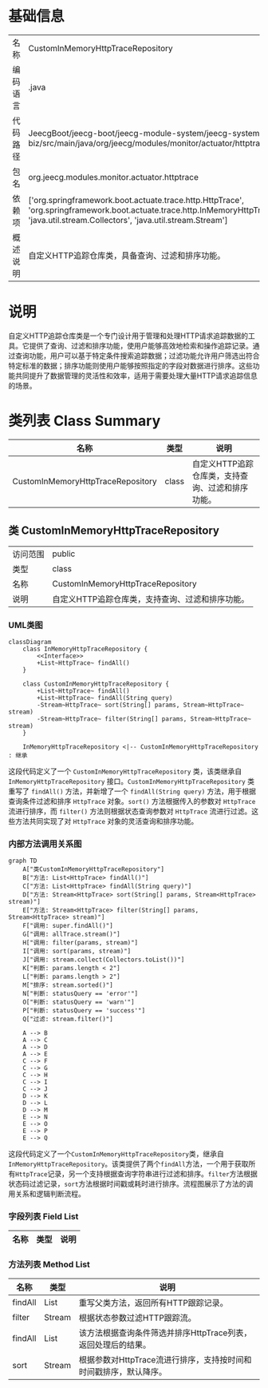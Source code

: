 # 基础信息

|      |      |
|------|------|
| 名称 | CustomInMemoryHttpTraceRepository |
| 编码语言 | .java |
| 代码路径 | JeecgBoot/jeecg-boot/jeecg-module-system/jeecg-system-biz/src/main/java/org/jeecg/modules/monitor/actuator/httptrace/CustomInMemoryHttpTraceRepository.java |
| 包名 | org.jeecg.modules.monitor.actuator.httptrace |
| 依赖项 | ['org.springframework.boot.actuate.trace.http.HttpTrace', 'org.springframework.boot.actuate.trace.http.InMemoryHttpTraceRepository', 'java.util.List', 'java.util.stream.Collectors', 'java.util.stream.Stream'] |
| 概述说明 | 自定义HTTP追踪仓库类，具备查询、过滤和排序功能。 |

# 说明

自定义HTTP追踪仓库类是一个专门设计用于管理和处理HTTP请求追踪数据的工具。它提供了查询、过滤和排序功能，使用户能够高效地检索和操作追踪记录。通过查询功能，用户可以基于特定条件搜索追踪数据；过滤功能允许用户筛选出符合特定标准的数据；排序功能则使用户能够按照指定的字段对数据进行排序。这些功能共同提升了数据管理的灵活性和效率，适用于需要处理大量HTTP请求追踪信息的场景。

# 类列表 Class Summary

| 名称   | 类型  | 说明 |
|-------|------|-------------|
| CustomInMemoryHttpTraceRepository | class | 自定义HTTP追踪仓库类，支持查询、过滤和排序功能。 |



## 类 CustomInMemoryHttpTraceRepository

|      |      |
|------|------|
| 访问范围 | public |
| 类型 | class |
| 名称 | CustomInMemoryHttpTraceRepository |
| 说明 | 自定义HTTP追踪仓库类，支持查询、过滤和排序功能。 |


### UML类图

```mermaid
classDiagram
    class InMemoryHttpTraceRepository {
        <<Interface>>
        +List~HttpTrace~ findAll()
    }

    class CustomInMemoryHttpTraceRepository {
        +List~HttpTrace~ findAll()
        +List~HttpTrace~ findAll(String query)
        -Stream~HttpTrace~ sort(String[] params, Stream~HttpTrace~ stream)
        -Stream~HttpTrace~ filter(String[] params, Stream~HttpTrace~ stream)
    }

    InMemoryHttpTraceRepository <|-- CustomInMemoryHttpTraceRepository : 继承
```

这段代码定义了一个 `CustomInMemoryHttpTraceRepository` 类，该类继承自 `InMemoryHttpTraceRepository` 接口。`CustomInMemoryHttpTraceRepository` 类重写了 `findAll()` 方法，并新增了一个 `findAll(String query)` 方法，用于根据查询条件过滤和排序 `HttpTrace` 对象。`sort()` 方法根据传入的参数对 `HttpTrace` 流进行排序，而 `filter()` 方法则根据状态查询参数对 `HttpTrace` 流进行过滤。这些方法共同实现了对 `HttpTrace` 对象的灵活查询和排序功能。


### 内部方法调用关系图

```mermaid
graph TD
    A["类CustomInMemoryHttpTraceRepository"]
    B["方法: List<HttpTrace> findAll()"]
    C["方法: List<HttpTrace> findAll(String query)"]
    D["方法: Stream<HttpTrace> sort(String[] params, Stream<HttpTrace> stream)"]
    E["方法: Stream<HttpTrace> filter(String[] params, Stream<HttpTrace> stream)"]
    F["调用: super.findAll()"]
    G["调用: allTrace.stream()"]
    H["调用: filter(params, stream)"]
    I["调用: sort(params, stream)"]
    J["调用: stream.collect(Collectors.toList())"]
    K["判断: params.length < 2"]
    L["判断: params.length > 2"]
    M["排序: stream.sorted()"]
    N["判断: statusQuery == 'error'"]
    O["判断: statusQuery == 'warn'"]
    P["判断: statusQuery == 'success'"]
    Q["过滤: stream.filter()"]

    A --> B
    A --> C
    A --> D
    A --> E
    C --> F
    C --> G
    C --> H
    C --> I
    C --> J
    D --> K
    D --> L
    D --> M
    E --> N
    E --> O
    E --> P
    E --> Q
```

这段代码定义了一个`CustomInMemoryHttpTraceRepository`类，继承自`InMemoryHttpTraceRepository`。该类提供了两个`findAll`方法，一个用于获取所有`HttpTrace`记录，另一个支持根据查询字符串进行过滤和排序。`filter`方法根据状态码过滤记录，`sort`方法根据时间戳或耗时进行排序。流程图展示了方法的调用关系和逻辑判断流程。

### 字段列表 Field List

| 名称  | 类型  | 说明 |
|-------|-------|------|

### 方法列表 Method List

| 名称  | 类型  | 说明 |
|-------|-------|------|
| findAll | List<HttpTrace> | 重写父类方法，返回所有HTTP跟踪记录。 |
| filter | Stream<HttpTrace> | 根据状态参数过滤HTTP跟踪流。 |
| findAll | List<HttpTrace> | 该方法根据查询条件筛选并排序HttpTrace列表，返回处理后的结果。 |
| sort | Stream<HttpTrace> | 根据参数对HttpTrace流进行排序，支持按时间和时间戳排序，默认降序。 |




